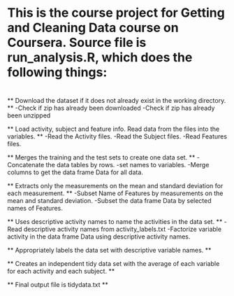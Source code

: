 
# This is the course project for Getting and Cleaning Data course on Coursera. Source file is run_analysis.R, which does the following things: <h1>


** Download the dataset if it does not already exist in the working directory.  **
-Check if zip has already been downloaded 
-Check if zip has already been unzipped

** Load activity, subject and feature info. Read data from the files into the variables. **
-Read the Activity files. 
-Read the Subject files. 
-Read Features files.

** Merges the training and the test sets to create one data set. **
-Concatenate the data tables by rows. 
-set names to variables. 
-Merge columns to get the data frame Data for all data.

** Extracts only the measurements on the mean and standard deviation for each measurement. **
-Subset Name of Features by measurements on the mean and standard deviation. 
-Subset the data frame Data by selected names of Features.

** Uses descriptive activity names to name the activities in the data set. **
-Read descriptive activity names from activity_labels.txt 
-Factorize variable activity in the data frame Data using descriptive activity names.

** Appropriately labels the data set with descriptive variable names. **

** Creates an independent tidy data set with the average of each variable for each activity and each subject. **

** Final output file is tidydata.txt **

